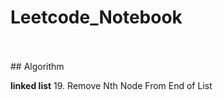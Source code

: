 # Leetcode_Notebook


  

<br>
<br>
## Algorithm 

**linked list**
19. Remove Nth Node From End of List
